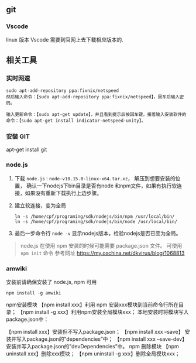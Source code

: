 # 

## git

### Vscode

linux 版本 Vscode 需要到官网上去下载相应版本的.

## 相关工具

### 实时网速

```shell
sudo apt-add-repository ppa:fixnix/netspeed
然后输入命令：【sudo apt-add-repository ppa:fixnix/netspeed】，回车后输入密码。

输入更新命令：【sudo apt-get update】，并且看到提示后按回车键，接着输入安装软件的命令：【sudo apt-get install indicator-netspeed-unity】。
```

### 安装 GIT

apt-get install git

### node.js

1. 下载 `node.js` : `node-v10.15.0-linux-x64.tar.xz`， 解压到想要安装的位置， 确认一下nodejs下bin目录是否有node 和npm文件，如果有执行软连接，如果没有重新下载执行上边步骤。
2. 建立软连接，变为全局

   ```shell
   ln -s /home/cpf/programing/sdk/nodejs/bin/npm /usr/local/bin/
   ln -s /home/cpf/programing/sdk/nodejs/bin/node /usr/local/bin/
   ```

3. 最后一步命令行 `node -v` 显示nodejs版本，检验nodejs是否已变为全局。

> node.js 在使用 npm 安装的时候可能需要 package.json 文件。
> 可使用 `npm init` 命令
> 参考网址 https://my.oschina.net/dkvirus/blog/1068813

### amwiki

   安装前请确保安装了 node.js, npm 可用

   `npm install -g amwiki`




npm安装模块
【npm install xxx】利用 npm 安装xxx模块到当前命令行所在目录；
【npm install -g xxx】利用npm安装全局模块xxx；
本地安装时将模块写入package.json中：

【npm install xxx】安装但不写入package.json；
【npm install xxx –save】 安装并写入package.json的”dependencies”中；
【npm install xxx –save-dev】安装并写入package.json的”devDependencies”中。
npm 删除模块
【npm uninstall xxx】删除xxx模块； 
【npm uninstall -g xxx】删除全局模块xxx；
